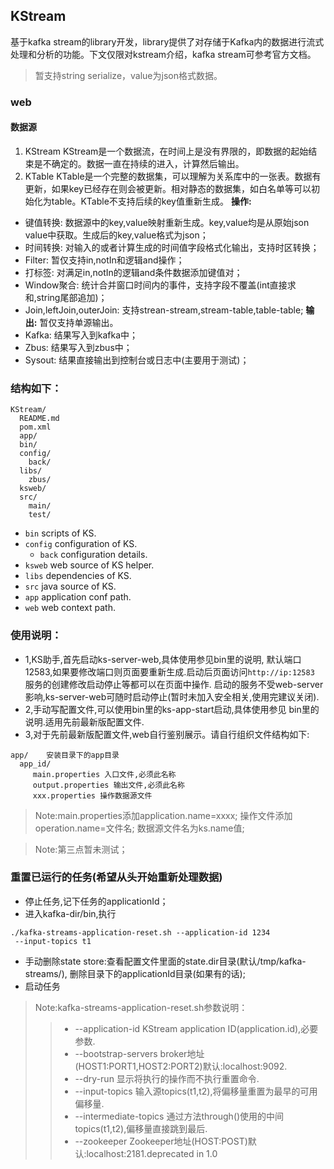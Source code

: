 ## KStream

基于kafka stream的library开发，library提供了对存储于Kafka内的数据进行流式处理和分析的功能。下文仅限对kstream介绍，kafka stream可参考官方文档。
> 暂支持string serialize，value为json格式数据。

### web

#### 数据源
1. KStream
KStream是一个数据流，在时间上是没有界限的，即数据的起始结束是不确定的。数据一直在持续的进入，计算然后输出。
2. KTable
KTable是一个完整的数据集，可以理解为关系库中的一张表。数据有更新，如果key已经存在则会被更新。相对静态的数据集，如白名单等可以初始化为table。KTable不支持后续的key值重新生成。
**操作:**
* 键值转换: 数据源中的key,value映射重新生成。key,value均是从原始json value中获取。生成后的key,value格式为json；
* 时间转换: 对输入的或者计算生成的时间值字段格式化输出，支持时区转换；
* Filter: 暂仅支持in,notIn和逻辑and操作；
* 打标签: 对满足in,notIn的逻辑and条件数据添加键值对；
* Window聚合: 统计合并窗口时间内的事件，支持字段不覆盖(int直接求和,string尾部追加)；
* Join,leftJoin,outerJoin: 支持strean-stream,stream-table,table-table;
**输出:**
暂仅支持单源输出。
* Kafka: 结果写入到kafka中；
* Zbus: 结果写入到zbus中；
* Sysout: 结果直接输出到控制台或日志中(主要用于测试)；


### 结构如下：
```
KStream/
  README.md
  pom.xml
  app/
  bin/
  config/
    back/
  libs/
    zbus/
  ksweb/
  src/
    main/
    test/
```

- `bin` scripts of KS.
- `config` configuration of KS.
  - `back` configuration details.
- `ksweb` web source of KS helper.
- `libs` dependencies of KS.
- `src` java source of KS.
- `app` application conf path.
- `web` web context path.

### 使用说明：
- 1,KS助手,首先启动ks-server-web,具体使用参见bin里的说明,
默认端口12583,如果要修改端口则页面要重新生成.启动后页面访问`http://ip:12583`
服务的创建修改启动停止等都可以在页面中操作.
启动的服务不受web-server影响,ks-server-web可随时启动停止(暂时未加入安全相关,使用完建议关闭).
- 2,手动写配置文件,可以使用bin里的ks-app-start启动,具体使用参见
bin里的说明.适用先前最新版配置文件.
- 3,对于先前最新版配置文件,web自行鉴别展示。请自行组织文件结构如下:
```
app/    安装目录下的app目录
  app_id/
     main.properties 入口文件,必须此名称
     output.properties 输出文件,必须此名称
     xxx.properties 操作数据源文件
```
>Note:main.properties添加application.name=xxxx;
操作文件添加operation.name=文件名;
数据源文件名为ks.name值;

>Note:第三点暂未测试；

### 重置已运行的任务(希望从头开始重新处理数据)
- 停止任务,记下任务的applicationId；
- 进入kafka-dir/bin,执行
```
./kafka-streams-application-reset.sh --application-id 1234 
 --input-topics t1 

```
- 手动删除state store:查看配置文件里面的state.dir目录(默认/tmp/kafka-streams/),
删除目录下的applicationId目录(如果有的话);
- 启动任务
>Note:kafka-streams-application-reset.sh参数说明：
>>* --application-id      KStream application ID(application.id),必要参数. 
>>* --bootstrap-servers   broker地址(HOST1:PORT1,HOST2:PORT2)默认:localhost:9092.              
>>* --dry-run             显示将执行的操作而不执行重置命令.                              
>>* --input-topics        输入源topics(t1,t2),将偏移量重置为最早的可用偏移量.                      
>>* --intermediate-topics 通过方法through()使用的中间topics(t1,t2),偏移量直接跳到最后.                  
>>* --zookeeper           Zookeeper地址(HOST:POST)默认:localhost:2181.deprecated in 1.0 





